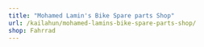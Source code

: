 ```yaml
---
title: "Mohamed Lamin's Bike Spare parts Shop"
url: /kailahun/mohamed-lamins-bike-spare-parts-shop/
shop: Fahrrad
---
```

